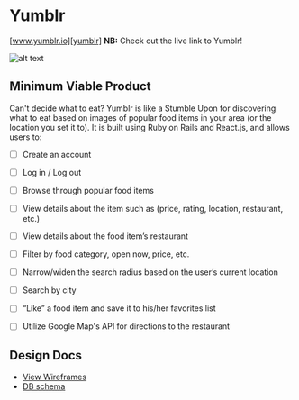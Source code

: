 # Yumblr

[www.yumblr.io][yumblr] **NB:** Check out the live link to Yumblr!

[yumblr]: http://www.yumblr.io

![alt text](http://res.cloudinary.com/yumblr/image/upload/v1448955568/app/yumblr.jpg "www.yumblr.io")

## Minimum Viable Product

Can't decide what to eat? Yumblr is like a Stumble Upon for discovering what to
eat based on images of popular food items in your area (or the location you set
  it to). It is built using Ruby on Rails and React.js, and allows users to:

<!-- This is a Markdown checklist. Use it to keep track of your progress! -->

- [ ] Create an account
- [ ] Log in / Log out
- [ ] Browse through popular food items
- [ ] View details about the item such as (price, rating, location, restaurant, etc.)
- [ ] View details about the food item’s restaurant
- [ ] Filter by food category, open now, price, etc.
- [ ] Narrow/widen the search radius based on the user’s current location
- [ ] Search by city
- [ ] “Like” a food item and save it to his/her favorites list
- [ ] Utilize Google Map's API for directions to the restaurant


## Design Docs
* [View Wireframes][view]
* [DB schema][schema]

[view]: ./docs/views.md
[schema]: ./docs/schema.md
